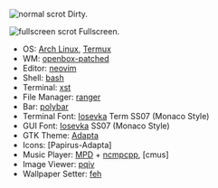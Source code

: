 ![normal scrot](https://0x0.st/s4KQ.png)
Dirty.

![fullscreen scrot](https://0x0.st/s4KS.png)
Fullscreen.

- OS: [Arch Linux], [Termux]
- WM: [openbox-patched]
- Editor: [neovim]
- Shell: [bash]
- Terminal: [xst]
- File Manager: [ranger]
- Bar: [polybar]
- Terminal Font: [Iosevka] Term SS07 (Monaco Style)
- GUI Font: [Iosevka] SS07 (Monaco Style)
- GTK Theme: [Adapta]
- Icons: [Papirus-Adapta]
- Music Player: [MPD] + [ncmpcpp], [cmus]
- Image Viewer: [pqiv]
- Wallpaper Setter: [feh]

[Arch Linux]:      https://www.archlinux.org/
[Termux]:          https://termux.com/
[openbox-patched]: https://github.com/dylanaraps/openbox-patched
[neovim]:          https://neovim.io/
[bash]:            https://www.gnu.org/software/bash/
[xst]:             https://github.com/gnotclub/xst
[ranger]:          https://github.com/ranger/ranger
[polybar]:         https://github.com/jaagr/polybar
[Iosevka]:         https://github.com/be5invis/Iosevka
[Adapta]:          https://github.com/adapta-project/adapta-gtk-theme
[Papirus]:         https://github.com/PapirusDevelopmentTeam/papirus-icon-theme
[MPD]:             https://github.com/MusicPlayerDaemon/MPD
[ncmpcpp]:         https://github.com/arybczak/ncmpcpp
[pqiv]:            https://github.com/phillipberndt/pqiv
[feh]:             https://github.com/derf/feh
